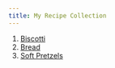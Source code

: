 ```yaml
---
title: My Recipe Collection
---
```


1. [Biscotti](/recipes/biscotti.html)
2. [Bread](/recipes/bread.html)
3. [Soft Pretzels](/recipes/soft-pretzels.html)